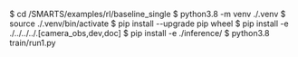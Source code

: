 $ cd <path>/SMARTS/examples/rl/baseline_single
$ python3.8 -m venv ./.venv
$ source ./.venv/bin/activate
$ pip install --upgrade pip wheel
$ pip install -e ./../../../.[camera_obs,dev,doc]
$ pip install -e ./inference/
$ python3.8 train/run1.py